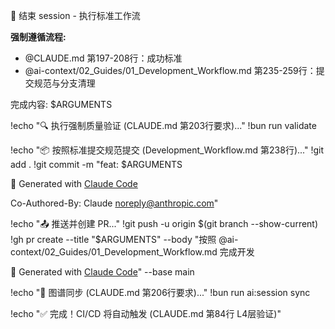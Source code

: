 🏁 结束 session - 执行标准工作流

**强制遵循流程:**

- @CLAUDE.md 第197-208行：成功标准
- @ai-context/02_Guides/01_Development_Workflow.md 第235-259行：提交规范与分支清理

完成内容: $ARGUMENTS

!echo "🔍 执行强制质量验证 (CLAUDE.md 第203行要求)..."
!bun run validate

!echo "📦 按照标准提交规范提交 (Development_Workflow.md 第238行)..."
!git add .
!git commit -m "feat: $ARGUMENTS

🤖 Generated with [Claude Code](https://claude.ai/code)

Co-Authored-By: Claude <noreply@anthropic.com>"

!echo "📤 推送并创建 PR..."
!git push -u origin $(git branch --show-current)
!gh pr create --title "$ARGUMENTS" --body "按照 @ai-context/02_Guides/01_Development_Workflow.md 完成开发

🤖 Generated with [Claude Code](https://claude.ai/code)" --base main

!echo "🎯 图谱同步 (CLAUDE.md 第206行要求)..."
!bun run ai:session sync

!echo "✅ 完成！CI/CD 将自动触发 (CLAUDE.md 第84行 L4层验证)"
